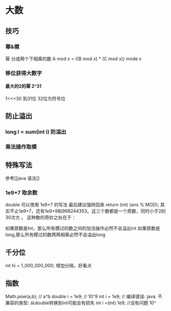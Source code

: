 # 大数
## 技巧
### 幂&模
幂 分成两个下相乘的数
A mod x = ((B mod x) * (C mod x)) mode x
### 移位获得大数字
#### 最大的2的幂 2^31
1<<<30 到31位 32位为符号位

## 防止溢出
### long l = sum(int i) 防溢出
### 乘法操作取模

## 特殊写法
参考[[java 语法]]
### 1e9+7 取余数
double 可以使用 1e9+7 的写法
最后建议强转回来
return (int) (ans % MOD); 
其实不止1e9+7，还有1e9+9和998244353。这三个数都是一个质数，同时小于2的30次方 。
这种数的奇妙之处在于：

如果原数是Int，那么所有模过的数之间的加法操作必然不会溢出int
如果原数是long,那么所有模过的数两两相乘必然不会溢出long

## 千分位
int hi = 1_000_000_000;
增加分隔，好看点

## 指数 
Math.pow(a,b); // a^b
double i = 1e9; // 10^9
int i = 1e9; // 编译错误: java: 不兼容的类型: 从double转换到int可能会有损失
int i =(int) 1e9; //没有问题 10^


###